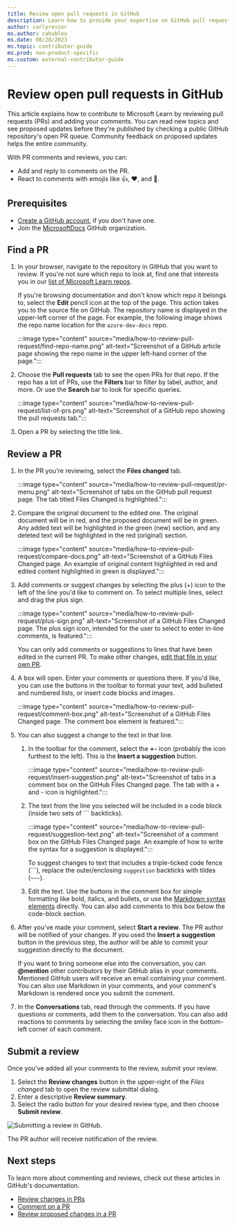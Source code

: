```yaml
---
title: Review open pull requests in GitHub
description: Learn how to provide your expertise on GitHub pull requests related to Microsoft Learn documentation.
author: carlyrevier
ms.author: cahublou
ms.date: 08/28/2023
ms.topic: contributor-guide
ms.prod: non-product-specific
ms.custom: external-contributor-guide
---
```


# Review open pull requests in GitHub

This article explains how to contribute to Microsoft Learn by reviewing pull requests (PRs) and adding your comments. You can read new topics and see proposed updates before they're published by checking a public GitHub repository's open PR queue. Community feedback on proposed updates helps the entire community.

With PR comments and reviews, you can:

- Add and reply to comments on the PR.
- React to comments with emojis like 👍, ❤️, and 🎉.

## Prerequisites

- [Create a GitHub account](index.md#create-a-github-account), if you don't have one.
- Join the [MicrosoftDocs](https://repos.opensource.microsoft.com/orgs/MicrosoftDocs) GitHub organization.

## Find a PR

1. In your browser, navigate to the repository in GitHub that you want to review. If you're not sure which repo to look at, find one that interests you in our [list of Microsoft Learn repos](https://github.com/orgs/MicrosoftDocs/repositories).

    If you're browsing documentation and don't know which repo it belongs to, select the **Edit** pencil icon at the top of the page. This action takes you to the source file on GitHub. The repository name is displayed in the upper-left corner of the page. For example, the following image shows the repo name location for the `azure-dev-docs` repo.

    :::image type="content" source="media/how-to-review-pull-request/find-repo-name.png" alt-text="Screenshot of a GitHub article page showing the repo name in the upper left-hand corner of the page.":::

1. Choose the **Pull requests** tab to see the open PRs for that repo. If the repo has a lot of PRs, use the **Filters** bar to filter by label, author, and more. Or use the **Search** bar to look for specific queries.

    :::image type="content" source="media/how-to-review-pull-request/list-of-prs.png" alt-text="Screenshot of a GitHub repo showing the pull requests tab.":::

1. Open a PR by selecting the title link.

## Review a PR

1. In the PR you're reviewing, select the **Files changed** tab.

    :::image type="content" source="media/how-to-review-pull-request/pr-menu.png" alt-text="Screenshot of tabs on the GitHub pull request page. The tab titled Files Changed is highlighted.":::

1. Compare the original document to the edited one. The original document will be in red, and the proposed document will be in green. Any added text will be highlighted in the green (new) section, and any deleted text will be highlighted in the red (original) section.

    :::image type="content" source="media/how-to-review-pull-request/compare-docs.png" alt-text="Screenshot of a GitHub Files Changed page. An example of original content highlighted in red and edited content highlighted in green is displayed.":::

1. Add comments or suggest changes by selecting the plus (+) icon to the left of the line you'd like to comment on. To select multiple lines, select and drag the plus sign.

    :::image type="content" source="media/how-to-review-pull-request/plus-sign.png" alt-text="Screenshot of a GitHub Files Changed page. The plus sign icon, intended for the user to select to enter in-line comments, is featured.":::

    You can only add comments or suggestions to lines that have been edited in the current PR. To make other changes, [edit that file in your own PR](how-to-write-quick-edits.md).

1. A box will open. Enter your comments or questions there. If you'd like, you can use the buttons in the toolbar to format your text, add bulleted and numbered lists, or insert code blocks and images.

    :::image type="content" source="media/how-to-review-pull-request/comment-box.png" alt-text="Screenshot of a GitHub Files Changed page. The comment box element is featured.":::

1. You can also suggest a change to the text in that line.

    1. In the toolbar for the comment, select the **+-** icon (probably the icon furthest to the left). This is the **Insert a suggestion** button.

        :::image type="content" source="media/how-to-review-pull-request/insert-suggestion.png" alt-text="Screenshot of tabs in a comment box on the GitHub Files Changed page. The tab with a + and - icon is highlighted.":::

    1. The text from the line you selected will be included in a code block (inside two sets of ``` backticks).

        :::image type="content" source="media/how-to-review-pull-request/suggestion-text.png" alt-text="Screenshot of a comment box on the GitHub Files Changed page. An example of how to write the syntax for a suggestion is displayed.":::

        To suggest changes to text that includes a triple-ticked code fence (```), replace the outer/enclosing `suggestion` backticks with tildes (`~~~`).

    1. Edit the text. Use the buttons in the comment box for simple formatting like bold, italics, and bullets, or use the [Markdown syntax elements](markdown-reference.md) directly. You can also add comments to this box below the code-block section.

1. After you've made your comment, select **Start a review**. The PR author will be notified of your changes. If you used the **Insert a suggestion** button in the previous step, the author will be able to commit your suggestion directly to the document.

   If you want to bring someone else into the conversation, you can **@mention** other contributors by their GitHub alias in your comments. Mentioned GitHub users will receive an email containing your comment. You can also use Markdown in your comments, and your comment's Markdown is rendered once you submit the comment.

1. In the **Conversations** tab, read through the comments. If you have questions or comments, add them to the conversation. You can also add reactions to comments by selecting the smiley face icon in the bottom-left corner of each comment.

## Submit a review

Once you've added all your comments to the review, submit your review.

1. Select the **Review changes** button in the upper-right of the *Files changed* tab to open the review submittal dialog.
1. Enter a descriptive **Review summary**.
1. Select the radio button for your desired review type, and then choose **Submit review**.

  ![Submitting a review in GitHub.](media/how-to-review-pull-request/github_comment_07_review-submit.png)

The PR author will receive notification of the review.

## Next steps

To learn more about commenting and reviews, check out these articles in GitHub's documentation.

- [Review changes in PRs](https://help.github.com/articles/reviewing-changes-in-pull-requests/)
- [Comment on a PR](https://help.github.com/articles/commenting-on-a-pull-request/)
- [Review proposed changes in a PR](https://help.github.com/articles/reviewing-proposed-changes-in-a-pull-request/)
